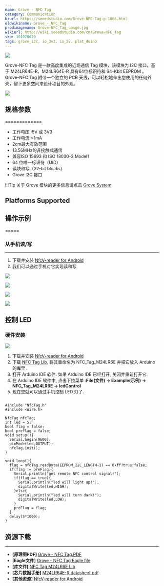 ```yaml
---
name: Grove - NFC Tag
category: Communication
bzurl: https://seeedstudio.com/Grove-NFC-Tag-p-1866.html
oldwikiname: Grove_-_NFC_Tag
prodimagename: Grove-NFC_Tag_uasge.jpg
wikiurl: http://wiki.seeedstudio.com/cn/Grove-NFC_Tag
sku: 101020070
tags: grove_i2c, io_3v3, io_5v, plat_duino
---
```


![](https://raw.githubusercontent.com/SeeedDocument/Grove-NFC_Tag/master/img/Grove-NFC_Tag_uasge.jpg)

Grove-NFC Tag 是一款高度集成的近场通信 Tag 模块，该模块为 I2C 接口，基于 M24LR64E-R，M24LR64E-R 具有64位标识符和 64-Kbit EEPROM 。Grove–NFC Tag 附带一个独立的 PCB 天线，可以轻松地伸出您使用的任何外壳，留下更多空间来设计项目的外观。


[![](https://github.com/SeeedDocument/wiki_chinese/raw/master/docs/images/click_to_buy.PNG)](https://item.taobao.com/item.htm?spm=a1z10.3-c.w4002-11172317909.10.77079bceszXft5&id=520796740901)

## 规格参数
=============

-   工作电压 :5V 或 3V3
-   工作电流:&lt;1mA
-   2cm最大有效范围
-   13.56MHz的非接触式通信
-   兼容ISO 15693 和 ISO 18000-3 Model1
-   64 位唯一标识符（UID）
-   读块和写（32-bit blocks）
-   Grove I2C 接口

!!!Tip
    关于 Grove 模块的更多信息请点击 [Grove System](http://wiki.seeedstudio.com/cn/Grove_System/)

Platforms Supported
-------------------

## 操作示例
=====

### 从手机读/写
--------------------

1.  下载并安装 [NfcV-reader for Android](https://github.com/Seeed-Studio/NFC_Tag_M24LR6E/blob/master/Resources/NfcVreader.apk)
2.  我们可以通过手机对它实现读和写

![](https://raw.githubusercontent.com/SeeedDocument/Grove-NFC_Tag/master/img/NFC_Tag_1.png)

![](https://raw.githubusercontent.com/SeeedDocument/Grove-NFC_Tag/master/img/NFC_Tag_2.jpg)

![](https://raw.githubusercontent.com/SeeedDocument/Grove-NFC_Tag/master/img/NFC_Tag_3.jpg)

![](https://raw.githubusercontent.com/SeeedDocument/Grove-NFC_Tag/master/img/NFC_Tag_4.png)

控制 LED
-----------

### 硬件安装

![](https://raw.githubusercontent.com/SeeedDocument/Grove-NFC_Tag/master/img/Grove-NFC_Tag_Photo.jpg)

1.  下载并安装 [NfcV-reader for Android](https://github.com/Seeed-Studio/NFC_Tag_M24LR6E/blob/master/Resources/NfcVreader.apk)
2.  下载 [NFC Tag Lib](https://github.com/Seeed-Studio/NFC_Tag_M24LR6E), 将其重命名为  NFC_Tag_M24LR6E 并把它放入 Arduino 的库里 .
3.  打开 Arduino IDE 软件. 如果 Arduino IDE 已经打开, 关闭并重新打开它.
4.  在 Arduino IDE 软件中, 点击下拉菜单 :**File(文件) -> Example(示例) -> NFC_Tag_M24LR6E -> ledControl**
5.  现在您就可以通过手机控制 LED 灯了.

```
 
#include "NfcTag.h"
#include <Wire.h>
 
NfcTag nfcTag;
int led = 5;
bool flag = false;
bool preFlag = false;
void setup(){
  Serial.begin(9600);
  pinMode(led,OUTPUT);
  nfcTag.init();
}
 
void loop(){
  flag = nfcTag.readByte(EEPROM_I2C_LENGTH-1) == 0xff?true:false;
  if(flag != preFlag){
    Serial.println("get remote NFC control signal!");
    if(flag == true){
      Serial.println("led will light up!");
      digitalWrite(led,HIGH);
    }else{
      Serial.println("led will turn dark!");
      digitalWrite(led,LOW);
    }
    preFlag = flag;
  }
  delay(5*1000);
}
```

## 资源下载
--------

-  **[原理图PDF]**  [Grove - NFC Tag.PDF](https://raw.githubusercontent.com/SeeedDocument/Grove-NFC_Tag/master/res/Grove-NFC_Tag_v1.0.pdf)
-   **[Eagle文件]** [Grove - NFC Tag Eagle file](https://raw.githubusercontent.com/SeeedDocument/Grove-NFC_Tag/master/res/Grove-NFC_Tag_v1.0.zip)
-   **[库文件]** [NFC Tag M24LR6E Lib](https://github.com/Seeed-Studio/NFC_Tag_M24LR6E)
-   **[芯片数据手册]** [M24LR64E-R datasheet.pdf](https://raw.githubusercontent.com/SeeedDocument/Grove-NFC_Tag/master/res/M24LR64E-R.pdf)
-   **[其他资源]** [NfcV-reader for Android](https://github.com/Seeed-Studio/NFC_Tag_M24LR6E/blob/master/Resources/NfcVreader.apk)



<!-- This Markdown file was created from http://www.seeedstudio.com/wiki/Grove_-_NFC_Tag -->
